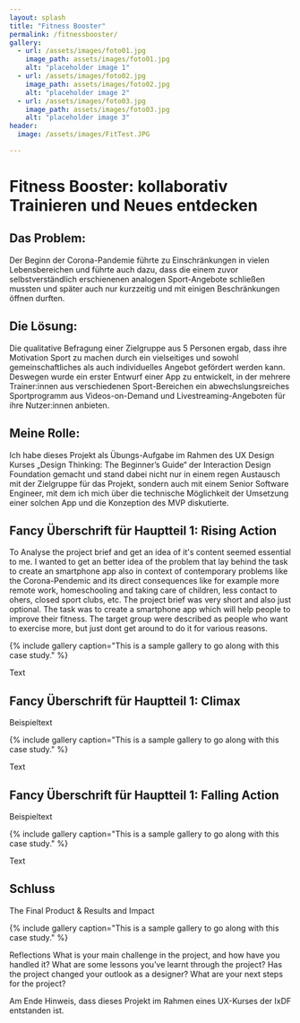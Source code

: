 ```yaml
---
layout: splash
title: "Fitness Booster"
permalink: /fitnessbooster/
gallery:
  - url: /assets/images/foto01.jpg
    image_path: assets/images/foto01.jpg
    alt: "placeholder image 1"
  - url: /assets/images/foto02.jpg
    image_path: assets/images/foto02.jpg
    alt: "placeholder image 2"
  - url: /assets/images/foto03.jpg
    image_path: assets/images/foto03.jpg
    alt: "placeholder image 3"
header:
  image: /assets/images/FitTest.JPG

---
```

# Fitness Booster: kollaborativ Trainieren und Neues entdecken
## Das Problem:
Der Beginn der Corona-Pandemie führte zu Einschränkungen in vielen Lebensbereichen und führte auch dazu, dass die einem zuvor selbstverständlich erschienenen analogen Sport-Angebote schließen mussten und später auch nur kurzzeitig und mit einigen Beschränkungen öffnen durften. 

## Die Lösung:
Die qualitative Befragung einer Zielgruppe aus 5 Personen ergab, dass ihre Motivation Sport zu machen durch ein vielseitiges und sowohl gemeinschaftliches als auch individuelles Angebot gefördert werden kann. Deswegen wurde ein erster Entwurf einer App zu entwickelt, in der mehrere Trainer:innen aus verschiedenen Sport-Bereichen ein abwechslungsreiches Sportprogramm aus Videos-on-Demand und Livestreaming-Angeboten für ihre Nutzer:innen anbieten.

## Meine Rolle:
Ich habe dieses Projekt als Übungs-Aufgabe im Rahmen des UX Design Kurses „Design Thinking: The Beginner’s Guide“ der Interaction Design Foundation gemacht und stand dabei nicht nur in einem regen Austausch mit der Zielgruppe für das Projekt, sondern auch mit einem Senior Software Engineer, mit dem ich mich über die technische Möglichkeit der Umsetzung einer solchen App und die Konzeption des MVP diskutierte. 

## Fancy Überschrift für Hauptteil 1: Rising Action
To Analyse the project brief and get an idea of it's content seemed essential to me. I wanted to get an better idea of the problem that lay behind the task to create an smartphone app also in context of contemporary problems like the Corona-Pendemic and its direct consequences like for example more remote work, homeschooling and taking care of children, less contact to ohers, closed sport clubs, etc.
The project brief was very short and also just optional. The task was to create a smartphone app which will help people to improve their fitness. The target group were described as people who want to exercise more, but just dont get around to do it for various reasons.

{% include gallery caption="This is a sample gallery to go along with this case study." %}

Text

## Fancy Überschrift für Hauptteil 1: Climax

Beispieltext

{% include gallery caption="This is a sample gallery to go along with this case study." %}

Text

## Fancy Überschrift für Hauptteil 1: Falling Action

Beispieltext 

{% include gallery caption="This is a sample gallery to go along with this case study." %}

Text

## Schluss

The Final Product & Results and Impact


{% include gallery caption="This is a sample gallery to go along with this case study." %}

Reflections
What is your main challenge in the project, and how have you handled it?
What are some lessons you’ve learnt through the project?
Has the project changed your outlook as a designer?
What are your next steps for the project?

Am Ende Hinweis, dass dieses Projekt im Rahmen eines UX-Kurses der IxDF entstanden ist.

